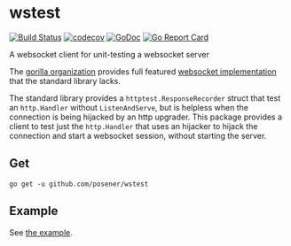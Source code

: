 # wstest

[![Build Status](https://travis-ci.org/posener/wstest.svg?branch=master)](https://travis-ci.org/posener/wstest)
[![codecov](https://codecov.io/gh/posener/wstest/branch/master/graph/badge.svg)](https://codecov.io/gh/posener/wstest)
[![GoDoc](https://godoc.org/github.com/posener/wstest?status.svg)](http://godoc.org/github.com/posener/wstest)
[![Go Report Card](https://goreportcard.com/badge/github.com/posener/wstest)](https://goreportcard.com/report/github.com/posener/wstest)

A websocket client for unit-testing a websocket server

The [gorilla organization](http://www.gorillatoolkit.org/) provides full featured
[websocket implementation](https://github.com/gorilla/websocket) that the standard library lacks.

The standard library provides a `httptest.ResponseRecorder` struct that test
an `http.Handler` without `ListenAndServe`, but is helpless when the connection is being hijacked
by an http upgrader.
This package provides a client to test just the `http.Handler` that uses an hijacker to hijack
the connection and start a websocket session, without starting the server.

## Get

`go get -u github.com/posener/wstest`

## Example

See [the example](./client_test.go).
